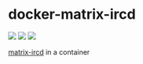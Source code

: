 # docker-matrix-ircd
![](https://github.com/eyenx/docker-matrix-ircd/workflows/build/badge.svg)
[![](https://images.microbadger.com/badges/image/eyenx/matrix-ircd.svg)](https://microbadger.com/images/eyenx/matrix-ircd "Get your own image badge on microbadger.com") [![](https://images.microbadger.com/badges/version/eyenx/matrix-ircd.svg)](https://microbadger.com/images/eyenx/matrix-ircd "Get your own version badge on microbadger.com")

[matrix-ircd](https://github.com/matrix-org/matrix-ircd) in a container
